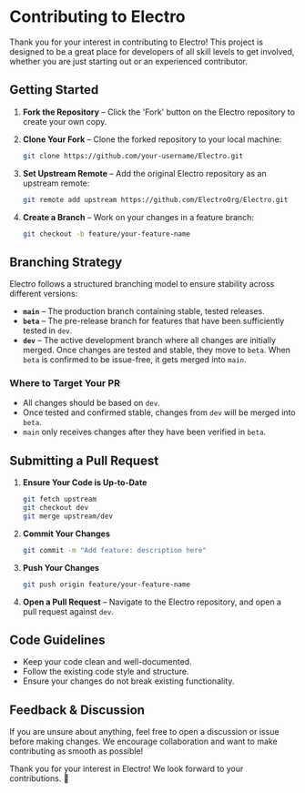 # Contributing to Electro

Thank you for your interest in contributing to Electro! This project is designed to be a great place for developers of all skill levels to get involved, whether you are just starting out or an experienced contributor.

## Getting Started

1. **Fork the Repository** – Click the 'Fork' button on the Electro repository to create your own copy.
2. **Clone Your Fork** – Clone the forked repository to your local machine:

   ```sh
   git clone https://github.com/your-username/Electro.git
   ```

3. **Set Upstream Remote** – Add the original Electro repository as an upstream remote:

   ```sh
   git remote add upstream https://github.com/ElectroOrg/Electro.git
   ```

4. **Create a Branch** – Work on your changes in a feature branch:

   ```sh
   git checkout -b feature/your-feature-name
   ```

## Branching Strategy

Electro follows a structured branching model to ensure stability across different versions:

- **`main`** – The production branch containing stable, tested releases.
- **`beta`** – The pre-release branch for features that have been sufficiently tested in `dev`.
- **`dev`** – The active development branch where all changes are initially merged. Once changes are tested and stable, they move to `beta`. When `beta` is confirmed to be issue-free, it gets merged into `main`.

### Where to Target Your PR

- All changes should be based on `dev`.
- Once tested and confirmed stable, changes from `dev` will be merged into `beta`.
- `main` only receives changes after they have been verified in `beta`.

## Submitting a Pull Request

1. **Ensure Your Code is Up-to-Date**

   ```sh
   git fetch upstream
   git checkout dev
   git merge upstream/dev
   ```

2. **Commit Your Changes**

   ```sh
   git commit -m "Add feature: description here"
   ```

3. **Push Your Changes**

   ```sh
   git push origin feature/your-feature-name
   ```

4. **Open a Pull Request** – Navigate to the Electro repository, and open a pull request against `dev`.

## Code Guidelines

- Keep your code clean and well-documented.
- Follow the existing code style and structure.
- Ensure your changes do not break existing functionality.

## Feedback & Discussion

If you are unsure about anything, feel free to open a discussion or issue before making changes. We encourage collaboration and want to make contributing as smooth as possible!

Thank you for your interest in Electro! We look forward to your contributions. 🚀
